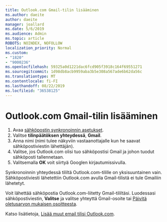 ```yaml
---
title: Outlook.com Gmail-tilin lisääminen
ms.author: daeite
author: daeite
manager: joallard
ms.date: 5/6/2019
ms.audience: Admin
ms.topic: article
ROBOTS: NOINDEX, NOFOLLOW
localization_priority: Normal
ms.custom:
- "1820"
- "9000236"
ms.openlocfilehash: 59325a0d1221dac6fcd905f3918c164f69551271
ms.sourcegitcommit: 1d98db8acb9959aba3b5e308a567ade6b62da56c
ms.translationtype: MT
ms.contentlocale: fi-FI
ms.lasthandoff: 08/22/2019
ms.locfileid: "36538125"
---
```

# <a name="add-your-gmail-account-to-outlookcom"></a>Outlook.com Gmail-tilin lisääminen

1. Avaa [sähköpostin synkronoinnin asetukset](https://go.microsoft.com/fwlink/?linkid=875264).
2. Valitse **tilinpäätöksen yhteydessä**, **Gmail**.
3. Anna nimi (nimi tulee näkyviin vastaanottajalle kun he saavat sähköpostiviestin lähettäjän).
4. Valitse, jos Outlook.com olisi tuo sähköpostisi Gmail ja johon tuodut sähköposti tallennetaan.
5. Valitsemalla **OK** voit siirtyä Googlen kirjautumissivulla.

Synkronoinnin yhteydessä tililtä Outlook.com-tilille on yksisuuntainen vain. Sähköpostiviesti lähetettiin Outlook.com avulla Gmail-tilistä ei tule Gmailiin lähetetyt.

Voit lähettää sähköpostia Outlook.com-liitetty Gmail-tililtäsi. Luodessasi sähköpostiviestin, **Valitse** ja valitse yhteyttä Gmail-osoite tai [Päivitä oletusarvon mukaisen osoitteesta](https://go.microsoft.com/fwlink/?linkid=875264).

Katso lisätietoja, [Lisää muut email tilisi Outlook.com](https://support.office.com/article/c5224df4-5885-4e79-91ba-523aa743f0ba?wt.mc_id=Office_Outlook_com_Alchemy).